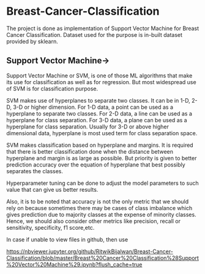 # Breast-Cancer-Classification
The project is done as implementation of Support Vector Machine for Breast Cancer Classification.
Dataset used for the purpose is in-built dataset provided by sklearn.


## Support Vector Machine->
Support Vector Machine or SVM, is one of those ML algorithms that make its use for classification as well as for regression. But most widespread use of SVM is for classification purpose.

SVM makes use of hyperplanes to separate two classes. It can be in 1-D, 2-D, 3-D or higher dimension.
For 1-D data, a point can be used as a hyperplane to separate two classes.
For 2-D data, a line can be used as a hyperplane for class separation.
For 3-D data, a plane can be used as a hyperplane for class separation.
Usually for 3-D or above higher dimensional data, hyperplane is most used term for class separation space.


SVM makes classification based on hyperplane and margins.
It is required that there is better classification done when the distance between hyperplane and margin is as large as possible. But priority is given to better prediction accuracy over the equation of hyperplane that best possibly separates the classes.

Hyperparameter tuning can be done to adjust the model parameters to such value that can give us better results.

Also, it is to be noted that accuracy is not the only metric that we should rely on because sometimes there may be cases of class imbalance which gives prediction due to majority classes at the expense of minority classes. Hence, we should also consider other metrics like precision, recall or sensitivity, specificity, f1 score,etc.


In case if unable to view files in github, then use 

https://nbviewer.jupyter.org/github/RitwikBijalwan/Breast-Cancer-Classification/blob/master/Breast%20Cancer%20Classification%28Support%20Vector%20Machine%29.ipynb?flush_cache=true
